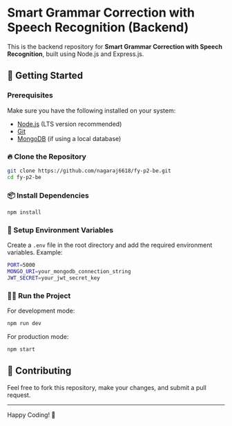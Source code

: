 # Smart Grammar Correction with Speech Recognition (Backend)

This is the backend repository for **Smart Grammar Correction with Speech Recognition**, built using Node.js and Express.js.

## 🚀 Getting Started

### Prerequisites
Make sure you have the following installed on your system:
- [Node.js](https://nodejs.org/) (LTS version recommended)
- [Git](https://git-scm.com/)
- [MongoDB](https://www.mongodb.com/) (if using a local database)

### 🔥 Clone the Repository
```sh
git clone https://github.com/nagaraj6618/fy-p2-be.git
cd fy-p2-be
```

### 📦 Install Dependencies
```sh
npm install
```

### 🔑 Setup Environment Variables
Create a `.env` file in the root directory and add the required environment variables. Example:
```sh
PORT=5000
MONGO_URI=your_mongodb_connection_string
JWT_SECRET=your_jwt_secret_key
```

### 🏃‍♂️ Run the Project
For development mode:
```sh
npm run dev
```
For production mode:
```sh
npm start
```

## 🤝 Contributing
Feel free to fork this repository, make your changes, and submit a pull request.


---
Happy Coding! 🚀
